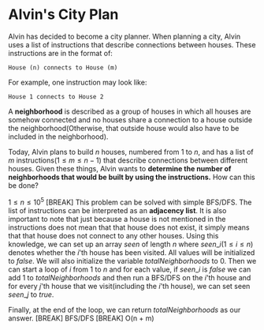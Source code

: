 # Alvin's City Plan
Alvin has decided to become a city planner. When planning a city, Alvin uses a list of instructions that describe connections between houses. These instructions are in the format of:
```
House (n) connects to House (m)
```
For example, one instruction may look like:
```
House 1 connects to House 2
```
A **neighborhood** is described as a group of houses in which all houses are somehow connected and no houses share a connection to a house outside the neighborhood(Otherwise, that outside house would also have to be included in the neighborhood).

Today, Alvin plans to build $n$ houses, numbered from $1$ to $n$, and has a list of $m$ instructions$(1 \le m \le n-1)$ that describe connections between different houses. Given these things, Alvin wants to **determine the number of neighborhoods that would be built by using the instructions.** How can this be done?

$1 \le n \le 10^5$
[BREAK]
This problem can be solved with simple BFS/DFS. The list of instructions can be interpreted as an **adjacency list**. It is also important to note that just because a house is not mentioned in the instructions does not mean that that house does not exist, it simply means that that house does not connect to any other houses. Using this knowledge, we can set up an array $seen$ of length $n$ where $seen\_i(1 \le i \le n )$ denotes whether the $i$'th house has been visited. All values will be initialized to $false$. We will also initialize the variable $totalNeighborhoods$ to $0$. Then we can start a loop of $i$ from $1$ to $n$ and for each value, if $seen\_i$ is $false$ we can add $1$ to $totalNeighborhoods$ and then run a BFS/DFS on the $i$'th house and for every $j$'th  house that we visit(including the $i$'th house), we can set seen $seen\_j$ to $true$.

Finally, at the end of the loop, we can return $totalNeighborhoods$ as our answer.
[BREAK]
BFS/DFS
[BREAK]
O(n + m)